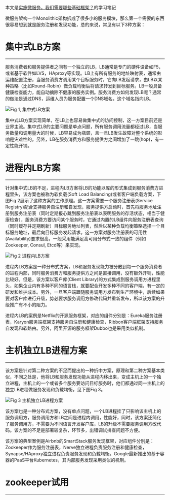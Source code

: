 本文是[实施微服务，我们需要哪些基础框架？](https://mp.weixin.qq.com/s?__biz=MzA5Nzc4OTA1Mw==&mid=407641457&idx=1&sn=183d27056f3bd8ef17e77a3c15dfb3dd)的学习笔记

微服务架构一个Monolithic架构拆成了很多小的服务模块，那么第一个需要的东西很容易想到就是服务注册和发现功能，总的来说，常见有以下3种方案：

# 集中式LB方案

-------------------------------------------------------------------------------

服务消费者和服务提供者之间有一个独立的LB，LB通常是专门的硬件设备如F5，或者基于软件如LVS，HAproxy等实现。LB上有所有服务的地址映射表，通常由运维配置注册，当服务消费方调用某个目标服务时，它向LB发起请求，由LB以某种策略（比如Round-Robin）做负载均衡后将请求转发到目标服务。LB一般具备健康检查能力，能自动摘除不健康的服务实例。服务消费方如何发现LB呢？通常的做法是通过DNS，运维人员为服务配置一个DNS域名，这个域名指向LB。


![Fig 1, 集中式LB方案](http://upload-images.jianshu.io/upload_images/1435486-817ffb251c9087b4.png?imageMogr2/auto-orient/strip%7CimageView2/2/w/1240)

集中式LB方案实现简单，在LB上也容易做集中式的访问控制，这一方案目前还是业界主流。集中式LB的主要问题是单点问题，所有服务调用流量都经过LB，当服务数量和调用量大的时候，LB容易成为瓶颈，且一旦LB发生故障对整个系统的影响是灾难性的。另外，LB在服务消费方和服务提供方之间增加了一跳(hop)，有一定性能开销。


# 进程内LB方案

-------------------------------------------------------------------------------

针对集中式LB的不足，进程内LB方案将LB的功能以库的形式集成到服务消费方进程里头，该方案也被称为软负载(Soft Load Balancing)或者客户端负载方案，下图Fig 2展示了这种方案的工作原理。这一方案需要一个服务注册表(Service Registry)配合支持服务自注册和自发现，服务提供方启动时，首先将服务地址注册到服务注册表（同时定期报心跳到服务注册表以表明服务的存活状态，相当于健康检查），服务消费方要访问某个服务时，它通过内置的LB组件向服务注册表查询（同时缓存并定期刷新）目标服务地址列表，然后以某种负载均衡策略选择一个目标服务地址，最后向目标服务发起请求。这一方案对服务注册表的可用性(Availability)要求很高，一般采用能满足高可用分布式一致的组件（例如Zookeeper, Consul, Etcd等）来实现。


![Fig 2 进程内LB方案](http://upload-images.jianshu.io/upload_images/1435486-4630fcede18764e0.png?imageMogr2/auto-orient/strip%7CimageView2/2/w/1240)


进程内LB方案是一种分布式方案，LB和服务发现能力被分散到每一个服务消费者的进程内部，同时服务消费方和服务提供方之间是直接调用，没有额外开销，性能比较好。但是，该方案以客户库(Client Library)的方式集成到服务调用方进程里头，如果企业内有多种不同的语言栈，就要配合开发多种不同的客户端，有一定的研发和维护成本。另外，一旦客户端跟随服务调用方发布到生产环境中，后续如果要对客户库进行升级，势必要求服务调用方修改代码并重新发布，所以该方案的升级推广有不小的阻力。

进程内LB的案例是Netflix的开源服务框架，对应的组件分别是：Eureka服务注册表，Karyon服务端框架支持服务自注册和健康检查，Ribbon客户端框架支持服务自发现和软路由。另外，阿里开源的服务框架Dubbo也是采用类似机制。

# 主机独立LB进程方案

-------------------------------------------------------------------------------

该方案是针对第二种方案的不足而提出的一种折中方案，原理和第二种方案基本类似，不同之处是，他将LB和服务发现功能从进程内移出来，变成主机上的一个独立进程，主机上的一个或者多个服务要访问目标服务时，他们都通过同一主机上的独立LB进程做服务发现和负载均衡，见下图Fig 3。


![Fig 3 主机独立LB进程方案](http://upload-images.jianshu.io/upload_images/1435486-a82fd3d2fb26ff2a.png?imageMogr2/auto-orient/strip%7CimageView2/2/w/1240)


该方案也是一种分布式方案，没有单点问题，一个LB进程挂了只影响该主机上的服务调用方，服务调用方和LB之间是进程内调用，性能好，同时，该方案还简化了服务调用方，不需要为不同语言开发客户库，LB的升级不需要服务调用方改代码。该方案的不足是部署较复杂，环节多，出错调试排查问题不方便。

该方案的典型案例是Airbnb的SmartStack服务发现框架，对应组件分别是：Zookeeper作为服务注册表，Nerve独立进程负责服务注册和健康检查，Synapse/HAproxy独立进程负责服务发现和负载均衡。Google最新推出的基于容器的PaaS平台Kubernetes，其内部服务发现采用类似的机制。


# zookeeper试用

-------------------------------------------------------------------------------




